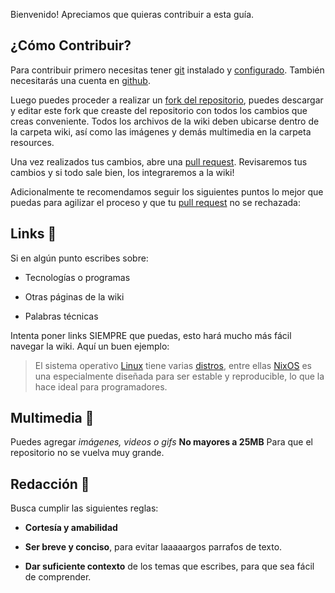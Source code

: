 Bienvenido! Apreciamos que quieras contribuir a esta guía.

## ¿Cómo Contribuir?
Para contribuir primero necesitas tener [git](https://git-scm.com/) instalado y [configurado](https://www.youtube.com/watch?v=yDntCIs-IJM). También necesitarás una cuenta en [github](https://github.com/).

Luego puedes proceder a realizar un [fork del repositorio](https://www.youtube.com/watch?v=nT8KGYVurIU), puedes descargar y editar este fork que creaste del repositorio con todos los cambios que creas conveniente. Todos los archivos de la wiki deben ubicarse dentro de la carpeta wiki, así como las imágenes y demás multimedia en la carpeta resources.

Una vez realizados tus cambios, abre una [pull request](https://www.youtube.com/watch?v=nT8KGYVurIU). Revisaremos tus cambios y si todo sale bien, los integraremos a la wiki!

Adicionalmente te recomendamos seguir los siguientes puntos lo mejor que puedas para agilizar el proceso y que tu [pull request](https://www.youtube.com/watch?v=nT8KGYVurIU) no se rechazada:

## Links 📌

Si en algún punto escribes sobre:

- Tecnologías o programas

- Otras páginas de la wiki

- Palabras técnicas

Intenta poner links SIEMPRE que puedas, esto hará mucho más fácil navegar la wiki. Aquí un buen ejemplo:

> El sistema operativo [Linux](./Que-es-Linux) tiene varias [distros](./Que-es-Linux#qu%C3%A9-es-una-distro), entre ellas [NixOS](https://nixos.org/) es una especialmente diseñada para ser estable y reproducible, lo que la hace ideal para programadores.

## Multimedia 💾

Puedes agregar *imágenes, videos o gifs* **No mayores a 25MB** Para que el repositorio no se vuelva muy grande.

## Redacción 📜

Busca cumplir las siguientes reglas:

- **Cortesía y amabilidad**

- **Ser breve y conciso**, para evitar laaaaargos parrafos de texto.

- **Dar suficiente contexto** de los temas que escribes, para que sea fácil de comprender.
